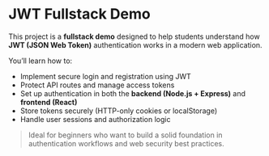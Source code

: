 

# JWT Fullstack Demo

This project is a **fullstack demo** designed to help students understand how **JWT (JSON Web Token)** authentication works in a modern web application.

You’ll learn how to:

* Implement secure login and registration using JWT
* Protect API routes and manage access tokens
* Set up authentication in both the **backend (Node.js + Express)** and **frontend (React)**
* Store tokens securely (HTTP-only cookies or localStorage)
* Handle user sessions and authorization logic

> Ideal for beginners who want to build a solid foundation in authentication workflows and web security best practices.

